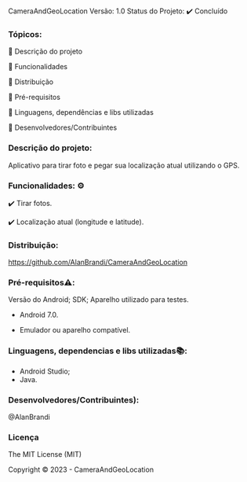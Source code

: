 CameraAndGeoLocation
Versão: 1.0
Status do Projeto: ✔️ Concluído 

### Tópicos:

🔹 Descrição do projeto

🔹 Funcionalidades

🔹 Distribuição

🔹 Pré-requisitos

🔹 Linguagens, dependências e libs utilizadas

🔹 Desenvolvedores/Contribuintes

### Descrição do projeto:
Aplicativo para tirar foto e pegar sua localização atual utilizando o GPS.

### Funcionalidades: ⚙️
✔️ Tirar fotos.

✔️ Localização atual (longitude e latitude).

### Distribuição:
https://github.com/AlanBrandi/CameraAndGeoLocation

### Pré-requisitos⚠️:
Versão do Android; SDK; Aparelho utilizado para testes.

- Android 7.0.    

- Emulador ou aparelho compatível.


### Linguagens, dependencias e libs utilizadas📚:
- Android Studio;
- Java.

### Desenvolvedores/Contribuintes):
@AlanBrandi

### Licença
The MIT License (MIT)

Copyright ©️ 2023 - CameraAndGeoLocation
